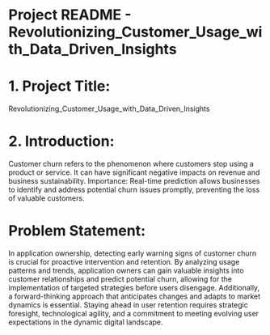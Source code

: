 # Project README - Revolutionizing_Customer_Usage_with_Data_Driven_Insights

# 1. Project Title:
Revolutionizing_Customer_Usage_with_Data_Driven_Insights

# 2. Introduction:
Customer churn refers to the phenomenon where customers stop using a product or service. It can have significant negative impacts on revenue and business sustainability.
Importance: Real-time prediction allows businesses to identify and address potential churn issues promptly, preventing the loss of valuable customers.
# Problem Statement:
In application ownership, detecting early warning signs of customer churn is crucial for proactive intervention and retention. By analyzing usage patterns and trends, application owners can gain valuable insights into customer relationships and predict potential churn, allowing for the implementation of targeted strategies before users disengage.
Additionally, a forward-thinking approach that anticipates changes and adapts to market dynamics is essential. Staying ahead in user retention requires strategic foresight, technological agility, and a commitment to meeting evolving user expectations in the dynamic digital landscape.
